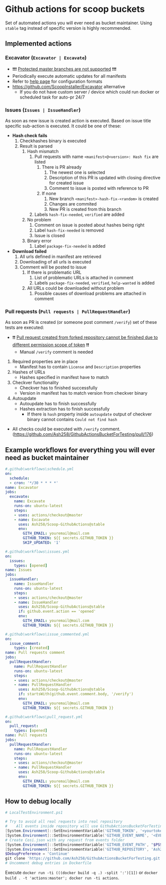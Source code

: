 # Github actions for scoop buckets

Set of automated actions you will ever need as bucket maintainer. Using `stable` tag instead of specific version is highly recommended.

## Implemented actions

### Excavator (`Excavator | Excavate`)

- ❗❗❗ [Protected master branches are not supported](https://github.community/t5/GitHub-Actions/How-to-push-to-protected-branches-in-a-GitHub-Action/m-p/30710/highlight/true#M526) ❗❗❗
- Periodically execute automatic updates for all manifests
- Refer to [help page](https://help.github.com/en/articles/events-that-trigger-workflows#scheduled-events) for configuration formats
- <https://github.com/ScoopInstaller/Excavator> alternative
    - If you do not have custom server / device which could run docker or scheduled task for auto-pr 24/7

### Issues (`Issues | IssueHandler`)

As soon as new issue is created action is executed. Based on issue title specific sub-action is executed. It could be one of these:

- **Hash check fails**
    1. Checkhashes binary is executed
    1. Result is parsed
        1. Hash mismatch
            1. Pull requests with name `<manifest>@<version>: Hash fix` are listed
                1. There is PR already
                    1. The newest one is selected
                    1. Description of this PR is updated with closing directive for created issue
                    1. Comment to issue is posted with reference to PR
                1. If none
                    1. New branch `<manifest>-hash-fix-<random>` is created
                    1. Changes are commited
                    1. New PR is created from this branch
            1. Labels `hash-fix-needed`, `verified` are added
        1. No problem
            1. Comment on issue is posted about hashes being right
            1. Label `hash-fix-needed` is removed
            1. Issue is closed
        1. Binary error
            1. Label `package-fix-needed` is added
- **Download failed**
    1. All urls defined in manifest are retrieved
    1. Downloading of all urls is executed
    1. Comment will be posted to issue
        1. If there is problematic URL
            1. List of problematic URLs is attached in comment
            1. Labels `package-fix-needed`, `verified`, `help-wanted` is added
        1. All URLs could be downloaded without problem
            1. Possible causes of download problems are attached in comment

### Pull requests (`Pull requests | PullRequestHandler`)

As soon as PR is created (or someone post comment `/verify`) set of these tests are executed:

- ❗❗ [Pull request created from forked repository cannot be finished due to different permission scope of token](https://github.com/Ash258/Scoop-GithubActions/issues/42) ❗❗
    - Manual `/verify` comment is needed

1. Required properties are in place
    - Manifest has to contain `License` and `Description` properties
1. Hashes of URLs
    - Hashes specified in manifest have to match
1. Checkver functionality
    - Checkver has to finished successfully
    - Version in manifest has to match version from checkver binary
1. Autoupdate
    - Autoupdate has to finish successfully
    - Hashes extraction has to finish successfully
        - If there is `hash` property inside `autoupdate` output of checkver binary cannot contains `Could not find hash`

- All checks could be executed with `/verify` comment. (<https://github.com/Ash258/GithubActionsBucketForTesting/pull/176>)

## Example workflows for everything you will ever need as bucket maintainer

```yml
#.github\workflows\schedule.yml
on:
  schedule:
  - cron: '*/30 * * * *'
name: Excavator
jobs:
  excavate:
    name: Excavate
    runs-on: ubuntu-latest
    steps:
    - uses: actions/checkout@master
    - name: Excavate
      uses: Ash258/Scoop-GithubActions@stable
      env:
        GITH_EMAIL: youremail@mail.com
        GITHUB_TOKEN: ${{ secrets.GITHUB_TOKEN }}
        SKIP_UPDATED: '1'

#.github\workflows\issues.yml
on:
  issues:
    types: [opened]
name: Issues
jobs:
  issueHandler:
    name: IssueHandler
    runs-on: ubuntu-latest
    steps:
    - uses: actions/checkout@master
    - name: IssueHandler
      uses: Ash258/Scoop-GithubActions@stable
      if: github.event.action == 'opened'
      env:
        GITH_EMAIL: youremail@mail.com
        GITHUB_TOKEN: ${{ secrets.GITHUB_TOKEN }}

#.github\workflows\issue_commented.yml
on:
  issue_comment:
    types: [created]
name: Pull requests comment
jobs:
  pullRequestHandler:
    name: PullRequestHandler
    runs-on: ubuntu-latest
    steps:
    - uses: actions/checkout@master
    - name: PullRequestHandler
      uses: Ash258/Scoop-GithubActions@stable
      if: startsWith(github.event.comment.body, '/verify')
      env:
        GITH_EMAIL: youremail@mail.com
        GITHUB_TOKEN: ${{ secrets.GITHUB_TOKEN }}

#.github\workflows\pull_request.yml
on:
  pull_request:
    types: [opened]
name: Pull requests
jobs:
  pullRequestHandler:
    name: PullRequestHandler
    runs-on: ubuntu-latest
    steps:
    - uses: actions/checkout@master
    - name: PullRequestHandler
      uses: Ash258/Scoop-GithubActions@stable
      env:
        GITH_EMAIL: youremail@mail.com
        GITHUB_TOKEN: ${{ secrets.GITHUB_TOKEN }}
```

## How to debug locally

```powershell
# LocalTestEnvironment.ps1

# Try to avoid all real requests into real repository
#    All events inside repository will use GithubActionsBucketForTesting repository for testing purpose
[System.Environment]::SetEnvironmentVariable('GITHUB_TOKEN', '<yourtoken>', 'Process')
[System.Environment]::SetEnvironmentVariable('GITHUB_EVENT_NAME', '<EVENT YOU WANT TO DEBUG>', 'Process')
# Create Cosi.json with any request from events folder
[System.Environment]::SetEnvironmentVariable('GITHUB_EVENT_PATH', "$PSScriptRoot\cosi.json", 'Process')
[System.Environment]::SetEnvironmentVariable('GITHUB_REPOSITORY', 'Ash258/GithubActionsBucketForTesting', 'Process')
$DebugPreference = 'Continue'
git clone 'https://github.com/Ash258/GithubActionsBucketForTesting.git' '/github/workspace'
# Uncomment debug entries in Dockerfile
```

Execute `docker run -ti (((docker build -q .) -split ':')[1])` or `docker build . -t 'actions:master'; docker run -ti actions`.
